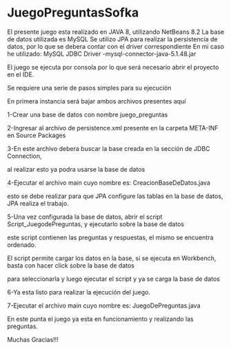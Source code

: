 # JuegoPreguntasSofka

El presente juego esta realizado en JAVA 8, utilizando NetBeans 8.2
La base de datos utilizada es MySQL
Se utilizo JPA para realizar la persistencia de datos, por lo que se debera contar con el driver correspondiente
En mi caso he utilizado: MySQL JDBC Driver -mysql-connector-java-5.1.48.jar

El juego se ejecuta por consola por lo que será necesario abrir el proyecto en el IDE. 

Se requiere una serie de pasos simples para su ejecución

En primera instancia será bajar ambos archivos presentes aquí

1-Crear una base de datos con nombre juego_preguntas

2-Ingresar al archivo de persistence.xml presente en la carpeta META-INF en Source Packages

3-En este archivo debera buscar la base creada en la sección de JDBC Connection, 

   al realizar esto ya podra usarse la base de datos
   
4-Ejecutar el archivo main cuyo nombre es: CreacionBaseDeDatos.java

   esto se debe realizar para que JPA configure las tablas en la base de datos, JPA realiza el trabajo.
   
5-Una vez configurada la base de datos, abrir el script  Script_JuegodePreguntas, y ejecutarlo sobre la base de datos

   este script contienen las preguntas y respuestas, el mismo se encuentra ordenado.
   
   El script permite cargar los datos en la base, si se ejecuta en Workbench, basta con hacer click sobre la base de datos
   
   para seleccionarla y luego ejecutar el script y ya se carga la base de datos
   
6-Ya esta listo para realizar la ejecución del juego. 

7-Ejecutar el archivo main cuyo nombre es: JuegoDePreguntas.java

  En este punta el juego ya esta en funcionamiento y realizando las preguntas.
  
  Muchas Gracias!!!


